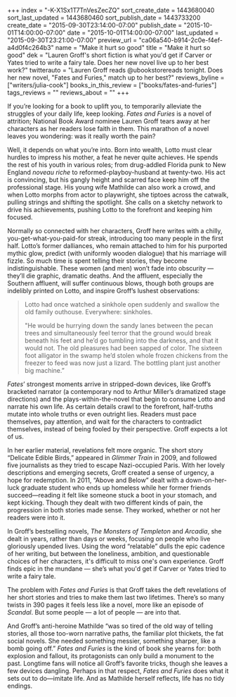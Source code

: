 +++
index = "-K-X1Sx1T7TnVesZecZQ"
sort_create_date = 1443680040
sort_last_updated = 1443680460
sort_publish_date = 1443733200
create_date = "2015-09-30T23:14:00-07:00"
publish_date = "2015-10-01T14:00:00-07:00"
date = "2015-10-01T14:00:00-07:00"
last_updated = "2015-09-30T23:21:00-07:00"
preview_url = "ca06a540-b914-2c0e-f4ef-a4d0f4c264b3"
name = "Make it hurt so good"
title = "Make it hurt so good"
dek = "Lauren Groff's short fiction is what you'd get if Carver or Yates tried to write a fairy tale. Does her new novel live up to her best work?"
twitterauto = "Lauren Groff reads @ubookstorereads tonight. Does her new novel, \"Fates and Furies,\" match up to her best?"
reviews_byline = ["writers/julia-cook"]
books_in_this_review = ["books/fates-and-furies"]
tags_reviews = ""
reviews_about = ""
+++

If you’re looking for a book to uplift you, to temporarily alleviate the struggles of your daily life, keep looking. *Fates and Furies* is a novel of attrition; National Book Award nominee Lauren Groff tears away at her characters as her readers lose faith in them. This marathon of a novel leaves you wondering: was it really worth the pain?

Well, it depends on what you’re into. Born into wealth, Lotto must clear hurdles to impress his mother, a feat he never quite achieves. He spends the rest of his youth in various roles; from drug-addled Florida punk to New England *noveau riche* to reformed-playboy-husband at twenty-two. His act is convincing, but his gangly height and scarred face keep him off the professional stage. His young wife Mathilde can also work a crowd, and when Lotto morphs from actor to playwright, she tiptoes across the catwalk, pulling strings and shifting the spotlight. She calls on a sketchy network to drive his achievements, pushing Lotto to the forefront and keeping him focused.

Normally so connected with her characters, Groff here writes with a chilly, you-get-what-you-paid-for streak, introducing too many people in the first half. Lotto’s former dalliances, who remain attached to him for his purported mythic glow, predict (with uniformly wooden dialogue) that his marriage will fizzle. So much time is spent telling their stories, they become indistinguishable. These women (and men) won’t fade into obscurity — they’ll die graphic, dramatic deaths. And the affluent, especially the Southern affluent, will suffer continuous blows, though both groups are indelibly printed on Lotto, and inspire Groff’s lushest observations:

<blockquote><p>Lotto had once watched a sinkhole open suddenly and swallow the old family outhouse. Everywhere: sinkholes.</p>

<p>"He would be hurrying down the sandy lanes between the pecan trees and simultaneously feel terror that the ground would break beneath his feet and he’d go tumbling into the darkness, and that it would not. The old pleasures had been sapped of color. The sixteen foot alligator in the swamp he’d stolen whole frozen chickens from the freezer to feed was now just a lizard. The bottling plant just another big machine.”</p></blockquote>

*Fates*’ strongest moments arrive in stripped-down devices, like Groff’s bracketed narrator (a contemporary nod to Arthur Miller’s dramatized stage directions) and the plays-within-the-novel that begin to consume Lotto and narrate his own life. As certain details crawl to the forefront, half-truths mutate into whole truths or even outright lies. Readers must pace themselves, pay attention, and wait for the characters to contradict themselves, instead of being fooled by their perspective. Groff expects a lot of us.

In her earlier material, revelations felt more organic. The short story “Delicate Edible Birds,” appeared in *Glimmer Train* in 2009, and followed five journalists as they tried to escape Nazi-occupied Paris. With her lovely descriptions and emerging secrets, Groff created a sense of urgency, a hope for redemption. In 2011, “Above and Below” dealt with a down-on-her-luck graduate student who ends up homeless while her former friends succeed—reading it felt like someone stuck a boot in your stomach, and kept kicking. Though they dealt with two different kinds of pain, the progression in both stories made sense. They worked, whether or not her readers were into it.

In Groff’s bestselling novels, *The Monsters of Templeton* and *Arcadia*, she dealt in years, rather than days or weeks, focusing on people who live gloriously upended lives. Using the word “relatable” dulls the epic cadence of her writing, but between the loneliness, ambition, and questionable choices of her characters, it's difficult to miss one's own experience. Groff finds epic in the mundane — she’s what you'd get if Carver or Yates tried to write a fairy tale.

The problem with *Fates and Furies* is that Groff takes the deft revelations of her short stories and tries to make them last two lifetimes. There’s so many twists in 390 pages it feels less like a novel, more like an episode of *Scandal*. But some people — a lot of people — are into that.

And Groff’s anti-heroine Mathilde “was so tired of the old way of telling stories, all those too-worn narrative paths, the familiar plot thickets, the fat social novels. She needed something messier, something sharper, like a bomb going off.” *Fates and Furies* is the kind of book she yearns for: both explosion and fallout, its protagonists can only build a monument to the past. Longtime fans will notice all Groff’s favorite tricks, though she leaves a few devices dangling. Perhaps in that respect, *Fates and Furies* does what it sets out to do—imitate life. And as Mathilde herself reflects, life has no tidy endings. 